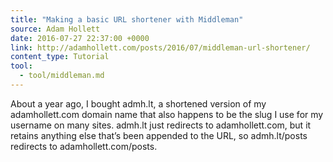 ```yaml
---
title: "Making a basic URL shortener with Middleman"
source: Adam Hollett
date: 2016-07-27 22:37:00 +0000
link: http://adamhollett.com/posts/2016/07/middleman-url-shortener/
content_type: Tutorial
tool:
  - tool/middleman.md
---
```

About a year ago, I bought admh.lt, a shortened version of my adamhollett.com domain name that also happens to be the slug I use for my username on many sites. admh.lt just redirects to adamhollett.com, but it retains anything else that’s been appended to the URL, so admh.lt/posts redirects to adamhollett.com/posts.





